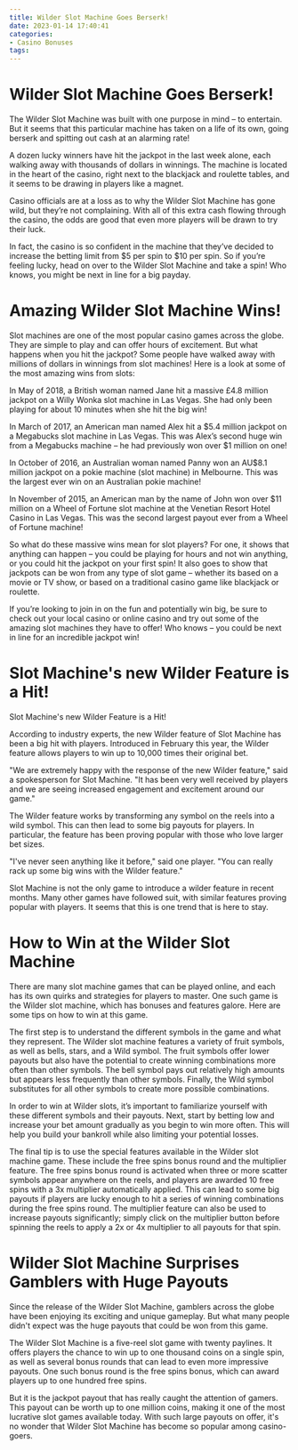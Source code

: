 ```yaml
---
title: Wilder Slot Machine Goes Berserk!
date: 2023-01-14 17:40:41
categories:
- Casino Bonuses
tags:
---
```



#  Wilder Slot Machine Goes Berserk!

The Wilder Slot Machine was built with one purpose in mind – to entertain. But it seems that this particular machine has taken on a life of its own, going berserk and spitting out cash at an alarming rate!

A dozen lucky winners have hit the jackpot in the last week alone, each walking away with thousands of dollars in winnings. The machine is located in the heart of the casino, right next to the blackjack and roulette tables, and it seems to be drawing in players like a magnet.

Casino officials are at a loss as to why the Wilder Slot Machine has gone wild, but they’re not complaining. With all of this extra cash flowing through the casino, the odds are good that even more players will be drawn to try their luck.

In fact, the casino is so confident in the machine that they’ve decided to increase the betting limit from $5 per spin to $10 per spin. So if you’re feeling lucky, head on over to the Wilder Slot Machine and take a spin! Who knows, you might be next in line for a big payday.

#  Amazing Wilder Slot Machine Wins!

Slot machines are one of the most popular casino games across the globe. They are simple to play and can offer hours of excitement. But what happens when you hit the jackpot? Some people have walked away with millions of dollars in winnings from slot machines! Here is a look at some of the most amazing wins from slots:

In May of 2018, a British woman named Jane hit a massive £4.8 million jackpot on a Willy Wonka slot machine in Las Vegas. She had only been playing for about 10 minutes when she hit the big win!

In March of 2017, an American man named Alex hit a $5.4 million jackpot on a Megabucks slot machine in Las Vegas. This was Alex’s second huge win from a Megabucks machine – he had previously won over $1 million on one!

In October of 2016, an Australian woman named Panny won an AU$8.1 million jackpot on a pokie machine (slot machine) in Melbourne. This was the largest ever win on an Australian pokie machine!

In November of 2015, an American man by the name of John won over $11 million on a Wheel of Fortune slot machine at the Venetian Resort Hotel Casino in Las Vegas. This was the second largest payout ever from a Wheel of Fortune machine!

So what do these massive wins mean for slot players? For one, it shows that anything can happen – you could be playing for hours and not win anything, or you could hit the jackpot on your first spin! It also goes to show that jackpots can be won from any type of slot game – whether its based on a movie or TV show, or based on a traditional casino game like blackjack or roulette.

If you’re looking to join in on the fun and potentially win big, be sure to check out your local casino or online casino and try out some of the amazing slot machines they have to offer! Who knows – you could be next in line for an incredible jackpot win!

#  Slot Machine's new Wilder Feature is a Hit!

Slot Machine's new Wilder Feature is a Hit!

According to industry experts, the new Wilder feature of Slot Machine has been a big hit with players. Introduced in February this year, the Wilder feature allows players to win up to 10,000 times their original bet.

"We are extremely happy with the response of the new Wilder feature," said a spokesperson for Slot Machine. "It has been very well received by players and we are seeing increased engagement and excitement around our game."

The Wilder feature works by transforming any symbol on the reels into a wild symbol. This can then lead to some big payouts for players. In particular, the feature has been proving popular with those who love larger bet sizes.

"I've never seen anything like it before," said one player. "You can really rack up some big wins with the Wilder feature."

Slot Machine is not the only game to introduce a wilder feature in recent months. Many other games have followed suit, with similar features proving popular with players. It seems that this is one trend that is here to stay.

#  How to Win at the Wilder Slot Machine

There are many slot machine games that can be played online, and each has its own quirks and strategies for players to master. One such game is the Wilder slot machine, which has bonuses and features galore. Here are some tips on how to win at this game.

The first step is to understand the different symbols in the game and what they represent. The Wilder slot machine features a variety of fruit symbols, as well as bells, stars, and a Wild symbol. The fruit symbols offer lower payouts but also have the potential to create winning combinations more often than other symbols. The bell symbol pays out relatively high amounts but appears less frequently than other symbols. Finally, the Wild symbol substitutes for all other symbols to create more possible combinations.

In order to win at Wilder slots, it’s important to familiarize yourself with these different symbols and their payouts. Next, start by betting low and increase your bet amount gradually as you begin to win more often. This will help you build your bankroll while also limiting your potential losses.

The final tip is to use the special features available in the Wilder slot machine game. These include the free spins bonus round and the multiplier feature. The free spins bonus round is activated when three or more scatter symbols appear anywhere on the reels, and players are awarded 10 free spins with a 3x multiplier automatically applied. This can lead to some big payouts if players are lucky enough to hit a series of winning combinations during the free spins round. The multiplier feature can also be used to increase payouts significantly; simply click on the multiplier button before spinning the reels to apply a 2x or 4x multiplier to all payouts for that spin.

#  Wilder Slot Machine Surprises Gamblers with Huge Payouts

Since the release of the Wilder Slot Machine, gamblers across the globe have been enjoying its exciting and unique gameplay. But what many people didn't expect was the huge payouts that could be won from this game.

The Wilder Slot Machine is a five-reel slot game with twenty paylines. It offers players the chance to win up to one thousand coins on a single spin, as well as several bonus rounds that can lead to even more impressive payouts. One such bonus round is the free spins bonus, which can award players up to one hundred free spins.

But it is the jackpot payout that has really caught the attention of gamers. This payout can be worth up to one million coins, making it one of the most lucrative slot games available today. With such large payouts on offer, it's no wonder that Wilder Slot Machine has become so popular among casino-goers.